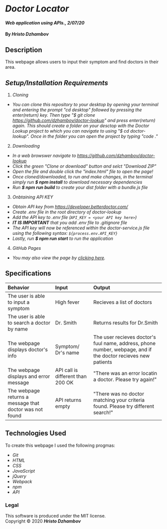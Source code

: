 # _Doctor Locator_

#### _Web application using APIs., 2/07/20_

#### By _**Hristo Dzhambov**_

## Description

This webpage allows users to input their symptom and find doctors in their area.

## _Setup/Installation Requirements_

1. _Cloning_
  * _You can clone this repository to your desktop by opening your terminal and entering the prompt "cd desktop" followed by pressing the enter(return) key. Then type "$ git clone https://github.com/dzhambov/doctor-lookup" and press enter(return) again. This should create a folder on your desctop with the Doctor Lookup project to which you can navigate to using "$ cd doctor-lookup". Once in the folder you can open the project by typing "code ."_

2. _Downloading_
  * _In a web browswer navigate to https://github.com/dzhambov/doctor-lookup_
  * _Click the green "Clone or download" button and selct "Download ZIP"_
  * _Open the file and double click the "index.html" file to open the page!_
  * _Once cloned/downloaded, to run and make changes, in the terminal simply run **$ npm install** to download necessary dependencies_
  * _Run **$ npm run build** to create your dist folder with a bundle.js file_

3. _Onbtaining API KEY_

  * _Obtain API key from https://developer.betterdoctor.com/_
  * _Create .env file in the root directory of doctor-lookup_
  * _Add the API key to .env file (```API_KEY = <your API key here>```)_
  * _**IT IS IMPORTANT** that you add .env file to .gitignore file_ 
  * _The API key will now be referenced within the doctor-service.js file using the following syntax: ```${process.env.API_KEY}```_
  * _Lastly, run **$ npm run start** to run the application_

4. _GitHub Pages_
  * _You may also view the page by [clicking here](https://github.com/dzhambov/doctor-lookup)._

## Specifications

| Behavior | Input | Output |
|:----|:-----|:-----|
| The user is able to input a symptom | High fever | Recieves a list of doctors|
| The user is able to search a doctor by name | Dr. Smith | Returns results for Dr.Smith |
| The webpage displays doctor's info  | Symptom/ Dr's name | The user recieves doctor's fuul name, address, phone number, webpage, and if the doctor recieves new patients |
| The webpage displays and error message  | API call is different than 200 OK| "There was an error locatin a doctor. Please try again!" |
| The webpage returns a message that doctor was not found | API returns empty | "There was no doctor matching your criteria found. Please try different search!" |



## Technologies Used

To create this webpage I used the following progmas:
* _Git_ 
* _HTML_
* _CSS_
* _JavaScript_
* _jQuery_
* _Webpack_
* _npm_
* _API_


### Legal
This software is produced under the MIT license. <br/>
Copyright &copy; 2020 **_Hristo Dzhambov_**